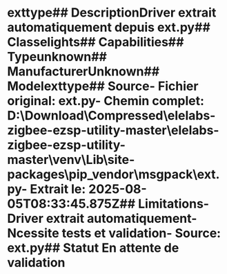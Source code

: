 # exttype##  DescriptionDriver extrait automatiquement depuis ext.py##  Classelights##  Capabilities##  Typeunknown##  ManufacturerUnknown##  Modelexttype##  Source- **Fichier original**: ext.py- **Chemin complet**: D:\Download\Compressed\elelabs-zigbee-ezsp-utility-master\elelabs-zigbee-ezsp-utility-master\venv\Lib\site-packages\pip\_vendor\msgpack\ext.py- **Extrait le**: 2025-08-05T08:33:45.875Z##  Limitations- Driver extrait automatiquement- Ncessite tests et validation- Source: ext.py##  Statut En attente de validation